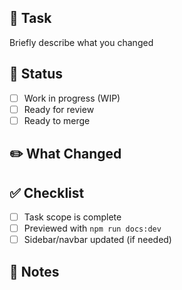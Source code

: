 ## 🔖 Task

Briefly describe what you changed

## 🚧 Status

- [ ] Work in progress (WIP)
- [ ] Ready for review
- [ ] Ready to merge

## ✏️ What Changed

<!-- Short summary of what's been added, updated, or refactored -->

## ✅ Checklist

- [ ] Task scope is complete
- [ ] Previewed with `npm run docs:dev`
- [ ] Sidebar/navbar updated (if needed)

## 📎 Notes

<!-- Optional: blockers, questions, or anything reviewers should know -->

